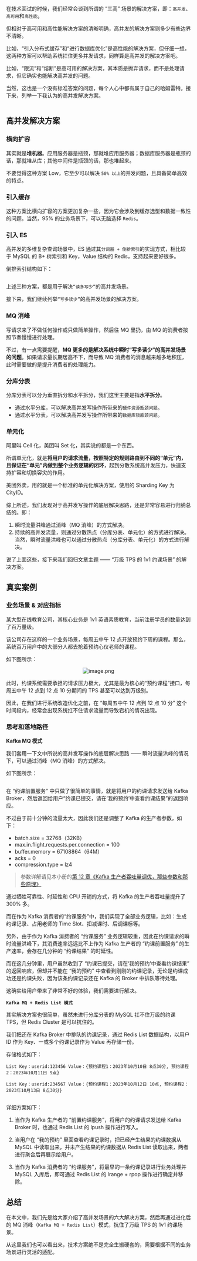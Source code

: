 在技术面试的时候，我们经常会谈到所谓的 “三高” 场景的解决方案，即：`高并发`、`高可用`和`高性能`。

但相对于高可用和高性能解决方案的清晰明确，高并发的解决方案则多少有些边界不清晰。

比如，“引入分布式缓存”和“进行数据库优化”是高性能的解决方案，但仔细一想，这两种方案可以帮助系统扛住更多并发请求，同样算是高并发的解决方案吧。

比如，“限流”和“熔断”是高可用的解决方案，其本质是抛弃请求，而不是处理请求，但它确实也能解决高并发的问题。

当然，这也是一个没有标准答案的问题，每个人心中都有属于自己的哈姆雷特。接下来，列举一下我认为的高并发解决方案。

<p align=center><img src="https://p3-juejin.byteimg.com/tos-cn-i-k3u1fbpfcp/2aacb32fa2224c7d897361517a52a716~tplv-k3u1fbpfcp-jj-mark:0:0:0:0:q75.image#?w=661&h=323&s=67588&e=png&b=ffffff" alt=""  /></p>



## 高并发解决方案

### 横向扩容

其实就是**堆机器**。应用服务器是瓶颈，那就堆应用服务器；数据库服务器是瓶颈的话，那就堆从库；其他中间件是瓶颈的话，那也堆起来。

不要觉得这种方案 Low，它至少可以解决 `50% 以上`的并发问题，且具备简单高效的特点。



### 引入缓存

这种方案比横向扩容的方案更加复杂一些，因为它会涉及到缓存选型和数据一致性的问题。当然，95% 的业务场景下，可以无脑选择 `Redis`。


### 引入 ES

高并发的多维复杂查询场景中，ES 通过其`分词器 + 倒排索引`的实现方式，相比较于 MySQL 的 B+ 树索引和 Key，Value 结构的 Redis，支持起来要好很多。

倒排索引结构如下：

<p align=center><img src="https://p3-juejin.byteimg.com/tos-cn-i-k3u1fbpfcp/ae461bedebbf4860949ef47bafd6e04b~tplv-k3u1fbpfcp-jj-mark:0:0:0:0:q75.image#?w=720&h=349&s=101135&e=png&b=ffffff" alt=""  /></p>


上述三种方案，都是用于解决`“读多写少”`的高并发场景。

接下来，我们继续列举`“写多读少”`的高并发场景的解决方案。

### MQ 消峰

写请求来了不做任何操作或只做简单操作，然后往 MQ 里扔，由 MQ 的消费者按照节奏慢慢进行处理。

不过，有一点需要提醒，**MQ 更多的是解决系统中瞬时“写多读少”的高并发场景的问题**。如果请求量长期居高不下，而导致 MQ 消费者的消息越来越多地积压，此时需要做的是提升消费者的处理能力。


### 分库分表

分库分表可以分为垂直拆分和水平拆分，我们这里主要是指**水平拆分**。

- 通过水平分库，可以解决高并发写操作所带来的`硬件资源瓶颈问题`。
- 通过水平分表，可以解决高并发写操作所带来的`数据库锁瓶颈问题`。


### 单元化

阿里叫 Cell 化，美团叫 Set 化，其实说的都是一个东西。

所谓单元化，就是**将用户的请求流量，按照特定的规则路由到不同的“单元”内，且保证在“单元”内做到整个业务逻辑的闭环**，起到分散系统高并发压力，快速支持扩容和切换容灾的作用。

美团外卖，用的就是一个标准的单元化解决方案，使用的 Sharding Key 为 CityID。

综上所述，我们发现对于高并发写操作的底层解决思路，还是非常容易进行归纳总结的。即：

1.  瞬时流量洪峰通过消峰（MQ 消峰）的方式解决。
1.  持续的高并发流量，则通过分散热点（分库分表、单元化）的方式进行解决。当然，瞬时流量洪峰也可以通过分散热点（分库分表、单元化）的方式进行解决。

说了上面这些，接下来我们回归文章主题 —— “万级 TPS 的 1v1 约课场景” 的解决方案。



## 真实案例

### 业务场景 & 对应指标

某大型在线教育公司，其核心业务是 1v1 英语素质教育，当前注册学员的数量达到了百万量级。

该公司存在这样的一个业务场景，每周五中午 12 点开放预约下周的课程。那么，系统百万用户中的大部分人都去抢着预约心仪老师的课程。

如下图所示：


<p align=center><img src="https://p9-juejin.byteimg.com/tos-cn-i-k3u1fbpfcp/4030b36fd0b2471c98178093589d55b1~tplv-k3u1fbpfcp-jj-mark:0:0:0:0:q75.image#?w=845&h=619&s=489615&e=png&b=ede6e3" alt="image.png"  /></p>



此时，约课系统需要承担的请求压力极大，尤其是最为核心的“预约课程”接口，每周五中午 12 点到 12 点 10 分期间的 TPS 甚至可以达到万级别。

因此，在我们进行系统改造优化之前，在 “每周五中午 12 点到 12 点 10 分” 这个时间段内，经常会出现系统扛不住请求流量而导致宕机的情况出现。



### 思考和落地路径

**Kafka MQ 模式**

我们套用一下文中所说的高并发写操作的底层解决思路 —— 瞬时流量洪峰的情况下，可以通过消峰（MQ 消峰）的方式解决。

如下图所示：

<p align=center><img src="https://p3-juejin.byteimg.com/tos-cn-i-k3u1fbpfcp/b43a5e27205346d3b308adafddc79271~tplv-k3u1fbpfcp-jj-mark:0:0:0:0:q75.image#?w=720&h=401&s=65608&e=png&b=fefefe" alt=""  /></p>


在 “约课前置服务” 中只做了很简单的事情，就是将用户的约课请求发送给 Kafka Broker，然后返回给用户“约课已提交，请在‘我的预约’中查看约课结果”的返回响应。


不过由于前十分钟的流量太大，因此我们还是调整了 Kafka 的生产者参数，如下：

-   batch.size = 32768（32KB）
-   max.in.flight.requests.per.connection = 100
-   buffer.memory = 67108864（64M）
-   acks = 0
-   compression.type = lz4

> 参数详解请见本小册的[第 12 章《Kafka 生产者吞吐量调优，那些参数和那些原理》](https://juejin.cn/book/7331654939661795339/section/7332670778309083155)

通过牺牲可靠性、时延性和 CPU 开销的方式，将 Kafka 的生产者吞吐量提升了 300% 多。

而在作为 Kafka 消费者的“约课服务”中，我们实现了全部业务逻辑，比如：生成约课记录、占用老师的 Time Slot、扣减课时、后调课标等。

另外，由于作为 Kafka 消费者的 “约课服务” 业务逻辑较重，因此在约课请求的瞬时流量洪峰下，其消费速率远远比不上作为 Kafka 生产者的 “约课前置服务” 的生产速率，会存在几分钟的 “约课结果” 的时延性。

而在这几分钟里，用户虽然收到了 “约课已提交，请在‘我的预约’中查看约课结果” 的返回响应，但却并不能在 “我的预约” 中查看到刚刚的约课记录，无论是约课成功还是约课失败，因为该条约课记录还在 Kafka 的 Broker 中排队等待处理。

这确实给用户带来了非常不好的体验，我们需要进行解决。

**`Kafka MQ + Redis List 模式`**

其实解决方案也很简单，虽然未进行分库分表的 MySQL 扛不住万级的约课 TPS，但 Redis Cluster 是可以抗住的。

我们把还在 Kafka Broker 中排队的约课记录，通过 Redis List 数据结构，以用户 ID 作为 Key、一或多个约课记录作为 Value 再存储一份。

存储格式如下：

```
List Key：userid:123456 Value：{预约课程1：2023年10月10日 8点30分, 预约课程2：2023年10月11日 9点} 

List Key：userid:234567 Value：{预约课程1：2023年10月12日 10点, 预约课程2：2023年10月13日 8点30分} 

```

<p align=center><img src="https://p3-juejin.byteimg.com/tos-cn-i-k3u1fbpfcp/dd83a1e380c1440688bbdc8fe69264d5~tplv-k3u1fbpfcp-jj-mark:0:0:0:0:q75.image#?w=720&h=413&s=72380&e=png&b=fefefe" alt=""  /></p>


详细方案如下：

1.  当作为 Kafka 生产者的 “前置约课服务”，将用户的约课请求发送给 Kafka Broker 时，也通过 Redis List 的 lpush 操作进行写入。


2.  当用户在 “我的预约” 里面查看约课记录时，把已经产生结果的约课数据从 MySQL 中读取出来，并未产生结果的约课数据从 Redis List 读取出来，两者进行聚合后再展示给用户。


3.  当作为 Kafka 消费者的 “约课服务”，将最早的一条约课记录进行业务处理并 MySQL 入库后，即可通过 Redis List 的 lrange + rpop 操作进行确定并移除。



## 总结

在本文中，我们先是给大家介绍了高并发场景的六大解决方案，然后再通过进化后的 MQ 消峰（`Kafka MQ + Redis List`）模式，抗住了万级 TPS 的 1v1 约课场景。

从这里我们也可以看出来，技术方案绝不是完全生搬硬套的，需要根据不同的业务场景进行灵活的适配。